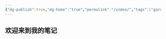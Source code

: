 ```yaml
---
{"dg-publish":true,"dg-home":"true","permalink":"/index/","tags":["gardenEntry"],"dgPassFrontmatter":true,"created":"2025-03-24T14:10:18.663+08:00","updated":"2025-03-24T14:33:30.942+08:00"}
---
```



## 欢迎来到我的笔记
